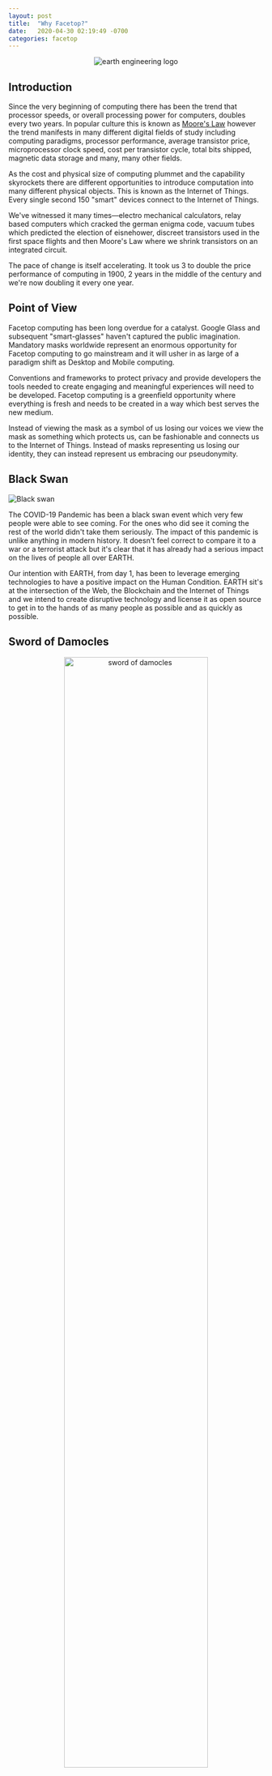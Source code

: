```yaml
---
layout: post
title:  "Why Facetop?"
date:   2020-04-30 02:19:49 -0700
categories: facetop
---
```

<style>
    .centered {
        text-align: center;
    }

    .chart img {
        width: 75%;
    }
</style>

<div class="centered">
  <img src="/assets/earth_engineering_logo.jpg" alt="earth engineering logo">
</div>

## Introduction

Since the very beginning of computing there has been the trend that processor speeds, or overall processing power for computers, doubles every two years. In popular culture this is known as [Moore's Law](https://en.wikipedia.org/wiki/Moore%27s_law) however the trend manifests in many different digital fields of study including computing paradigms, processor performance, average transistor price, microprocessor clock speed, cost per transistor cycle, total bits shipped, magnetic data storage and many, many other fields.

As the cost and physical size of computing plummet and the capability skyrockets there are different opportunities to introduce computation into many different physical objects. This is known as the Internet of Things. Every single second 150 "smart" devices connect to the Internet of Things.

We've witnessed it many times&mdash;electro mechanical calculators, relay based computers which cracked the german enigma code, vacuum tubes which predicted the election of eisnehower, discreet transistors used in the first space flights and then Moore's Law where we shrink transistors on an integrated circuit.

The pace of change is itself accelerating. It took us 3 to double the price performance of computing in 1900, 2 years in the middle of the century and we're now doubling it every one year.

## Point of View

Facetop computing has been long overdue for a catalyst. Google Glass and subsequent "smart-glasses" haven't captured the public imagination. Mandatory masks worldwide represent an enormous opportunity for Facetop computing to go mainstream and it will usher in as large of a paradigm shift as Desktop and Mobile computing. 

Conventions and frameworks to protect privacy and provide developers the tools needed to create engaging and meaningful experiences will need to be developed. Facetop computing is a greenfield opportunity where everything is fresh and needs to be created in a way which best serves the new medium.

Instead of viewing the mask as a symbol of us losing our voices we view the mask as something which protects us, can be fashionable and connects us to the Internet of Things. Instead of masks representing us losing our identity, they can instead represent us embracing our pseudonymity.

## Black Swan

![Black swan](/assets/black-swan.jpg)

The COVID-19 Pandemic has been a black swan event which very few people were able to see coming. For the ones who did see it coming the rest of the world didn't take them seriously. The impact of this pandemic is unlike anything in modern history. It doesn't feel correct to compare it to a war or a terrorist attack but it's clear that it has already had a serious impact on the lives of people all over EARTH.

Our intention with EARTH, from day 1, has been to leverage emerging technologies to have a positive impact on the Human Condition. EARTH sit's at the intersection of the Web, the Blockchain and the Internet of Things and we intend to create disruptive technology and license it as open source to get in to the hands of as many people as possible and as quickly as possible.

## Sword of Damocles

<div class="centered chart">
  <img src="/assets/damocles.jpg" alt="sword of damocles">
</div>

In legend of the [sword of Damocles](https://en.wikipedia.org/wiki/Damocles) there is a man named Damocles sitting before the King Dionysus. Damocles is telling the King how amazing it must be to be the King, with all his wealth and power. Dionysus offers to let Damocles be King-for-a-day so that he too can feel what it's like to be King.

Damocles jumps at the offer but just as he is taking his place at the throne Dionysus arranges a huge sword above the throne. The sword was held by a single horse hair.

The purpose was immediately clear to Damocles&mdash;the King may have much fortune, but they are in constant anxiety and fear about who might try and overtake them.

## Join us

Necessity is the mother of invention and we believe that in crisis there is opportunity. We're a species of problem solvers and we have the wisdom needed to overcome nearly any crisis.

Part of our mission with Facetop is to take something which is being forced upon us during a time of fear and uncertainty, the mandatory wearing of a mask, and taking ownership of it and ultimately being empowered by it.

Masks are here to stay for at least a couple of years so we're choosing to be empowered instead of disempowered. We're choosing to view this an opportunity to have a positive impact on the lives of people during the COVID-19 pandemic as well as helping to take Facetop computing mainstream. I hope that you'll join me.

## Data

<div class="centered chart">
  <img src="/assets/five_paradigms.jpg" alt="five paradigms">
</div>
<div class="centered chart">
  <img src="/assets/magnetic_data_storage.jpg" alt="magnetic_data_storage">
</div>
<div class="centered chart">
  <img src="/assets/decrease_in_size_of_computers.jpg" alt="decrease_in_size_of_computers">
</div>
<div class="centered chart">
  <img src="/assets/ram.jpg" alt="ram">
</div>
<div class="centered chart">
  <img src="/assets/decrease_in_size_of_mechanical_devices.jpg" alt="decrease_in_size_of_mechanical_devices">
</div>
<div class="centered chart">
  <img src="/assets/decrease_in_transistor_size.jpg" alt="decrease_in_transistor_size">
</div>
<div class="centered chart">
  <img src="/assets/fastest_possible_data_transmission_speed.jpg" alt="fastest_possible_data_transmission_speed">
</div>
<div class="centered chart">
  <img src="/assets/internet_backbone_bandwidth.jpg" alt="internet_backbone_bandwidth">
</div>
<div class="centered chart">
  <img src="/assets/isp_cost_performance.jpg" alt="isp_cost_performance">
</div>
<div class="centered chart">
  <img src="/assets/magnetic_data_storage.jpg" alt="magnetic_data_storage">
</div>
<div class="centered chart">
  <img src="/assets/modem_cost_performance.jpg" alt="modem_cost_performance">
</div>
<div class="centered chart">
  <img src="/assets/price_performance_of_wireless_data_devices.jpg" alt="price_performance_of_wireless_data_devices">
</div>

## Credits

The wonderful charts are from Ray Kurzweil's [The Law of Accelerating Returns](https://www.kurzweilai.net/the-law-of-accelerating-returns). Kurzweil has been instrumental in affecting how I see the opportunity and peril facing humanity.